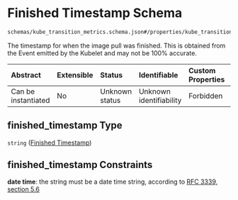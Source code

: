 # Finished Timestamp Schema

```txt
schemas/kube_transition_metrics.schema.json#/properties/kube_transition_metrics/properties/image_pull/properties/finished_timestamp
```

The timestamp for when the image pull was finished. This is obtained from the Event emitted by the Kubelet and may not be 100% accurate.

| Abstract            | Extensible | Status         | Identifiable            | Custom Properties | Additional Properties | Access Restrictions | Defined In                                                                                            |
| :------------------ | :--------- | :------------- | :---------------------- | :---------------- | :-------------------- | :------------------ | :---------------------------------------------------------------------------------------------------- |
| Can be instantiated | No         | Unknown status | Unknown identifiability | Forbidden         | Allowed               | none                | [kube\_transition\_metrics.schema.json\*](kube_transition_metrics.schema.json "open original schema") |

## finished\_timestamp Type

`string` ([Finished Timestamp](kube_transition_metrics-properties-metrics-properties-image-pull-metrics-properties-finished-timestamp.md))

## finished\_timestamp Constraints

**date time**: the string must be a date time string, according to [RFC 3339, section 5.6](https://tools.ietf.org/html/rfc3339 "check the specification")

